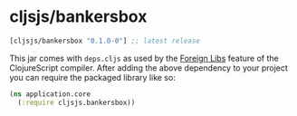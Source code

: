 # cljsjs/bankersbox

[](dependency)
```clojure
[cljsjs/bankersbox "0.1.0-0"] ;; latest release
```
[](/dependency)

This jar comes with `deps.cljs` as used by the [Foreign Libs][flibs] feature
of the ClojureScript compiler. After adding the above dependency to your project
you can require the packaged library like so:

```clojure
(ns application.core
  (:require cljsjs.bankersbox))
```

[flibs]: https://clojurescript.org/reference/packaging-foreign-deps
